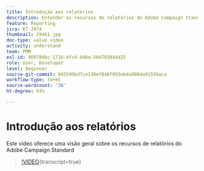 ```yaml
---
title: Introdução aos relatórios
description: Entender os recursos de relatórios do Adobe Campaign Standard
feature: Reporting
jira: KT-3974
thumbnail: 29461.jpg
doc-type: value video
activity: understand
team: PMM
exl-id: 46978dbc-1716-4fc4-946e-56d703944d25
role: User, Developer
level: Beginner
source-git-commit: 943599bd7ce139ef846f093ebda9084a91550aca
workflow-type: tm+mt
source-wordcount: '30'
ht-degree: 93%

---
```


# Introdução aos relatórios

Este vídeo oferece uma visão geral sobre os recursos de relatórios do Adobe Campaign Standard

>[!VIDEO](https://video.tv.adobe.com/v/29461?learn=on){transcript=true}
